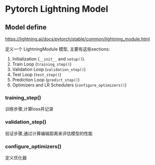 # Pytorch Lightning Model





## Model define

https://lightning.ai/docs/pytorch/stable/common/lightning_module.html



定义一个 LightningModule 模型, 主要有这些sections:



1. Initialization (`__init__` and `setup()`).
2. Train Loop (`training_step()`)
3. Validation Loop (`validation_step()`)
4. Test Loop (`test_step()`)
5. Prediction Loop (`predict_step()`)
6. Optimizers and LR Schedulers (`configure_optimizers()`)





### training_step()

训练步骤,计算loss并记录





### validation_step()

验证步骤,通过计算编辑距离来评估模型的性能 





### configure_optimizers()

定义优化器



